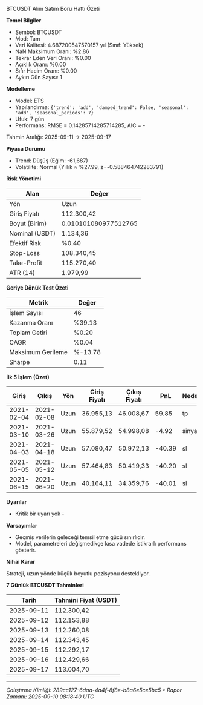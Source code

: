 BTCUSDT Alım Satım Boru Hattı Özeti

**Temel Bilgiler**

* Sembol: BTCUSDT
* Mod: Tam
* Veri Kalitesi: 4.687200547570157 yıl (Sınıf: Yüksek)
* NaN Maksimum Oranı: %2.86
* Tekrar Eden Veri Oranı: %0.00
* Açıklık Oranı: %0.00
* Sıfır Hacim Oranı: %0.00
* Aykırı Gün Sayısı: 1

**Modelleme**

* Model: ETS
* Yapılandırma: `{'trend': 'add', 'damped_trend': False, 'seasonal': 'add', 'seasonal_periods': 7}`
* Ufuk: 7 gün
* Performans: RMSE = 0.14285714285714285, AIC = -

Tahmin Aralığı: 2025-09-11 → 2025-09-17

**Piyasa Durumu**

* Trend: Düşüş (Eğim: -61,687)
* Volatilite: Normal (Yıllık ≈ %27.99, z=-0.588464742283791)

**Risk Yönetimi**

| Alan        | Değer           |
|-------------|-----------------|
| Yön         | Uzun            |
| Giriş Fiyatı | 112.300,42      |
| Boyut (Birim)| 0.010101080977512765 |
| Nominal (USDT)| 1.134,36        |
| Efektif Risk  | %0.40           |
| Stop-Loss    | 108.340,45      |
| Take-Profit  | 115.270,40      |
| ATR (14)     | 1.979,99        |


**Geriye Dönük Test Özeti**

| Metrik        | Değer    |
|---------------|-----------|
| İşlem Sayısı  | 46        |
| Kazanma Oranı | %39.13    |
| Toplam Getiri | %0.20     |
| CAGR          | %0.04     |
| Maksimum Gerileme | %-13.78   |
| Sharpe        | 0.11      |

**İlk 5 İşlem (Özet)**

| Giriş         | Çıkış         | Yön | Giriş Fiyatı | Çıkış Fiyatı | PnL  | Neden |
|---------------|---------------|-----|-------------|-------------|------|-------|
| 2021-02-04    | 2021-02-08    | Uzun | 36.955,13    | 46.008,67    | 59.85 | tp    |
| 2021-03-10    | 2021-03-26    | Uzun | 55.879,52    | 54.998,08    | -4.92 | sinyal |
| 2021-04-03    | 2021-04-18    | Uzun | 57.080,47    | 50.972,13    | -40.39| sl    |
| 2021-05-05    | 2021-05-12    | Uzun | 57.464,83    | 50.419,33    | -40.20| sl    |
| 2021-06-15    | 2021-06-20    | Uzun | 40.164,11    | 34.359,76    | -40.01| sl    |


**Uyarılar**

- Kritik bir uyarı yok -

**Varsayımlar**

* Geçmiş verilerin geleceği temsil etme gücü sınırlıdır.
* Model, parametreleri değişmedikçe kısa vadede istikrarlı performans gösterir.


**Nihai Karar**

Strateji, uzun yönde küçük boyutlu pozisyonu destekliyor.

**7 Günlük BTCUSDT Tahminleri**

| Tarih       | Tahmini Fiyat (USDT) |
|-------------|----------------------|
| 2025-09-11  | 112.300,42           |
| 2025-09-12  | 112.153,88           |
| 2025-09-13  | 112.260,08           |
| 2025-09-14  | 112.343,45           |
| 2025-09-15  | 112.292,17           |
| 2025-09-16  | 112.429,66           |
| 2025-09-17  | 113.004,70           |


---
*Çalıştırma Kimliği: 289cc127-6daa-4a4f-8f8e-b8a6e5ce5bc5 • Rapor Zamanı: 2025-09-10 08:18:40 UTC*